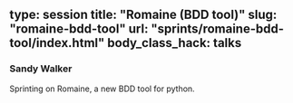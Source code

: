 type: session
title: "Romaine (BDD tool)"
slug: "romaine-bdd-tool"
url: "sprints/romaine-bdd-tool/index.html"
body_class_hack: talks
---

### Sandy Walker

Sprinting on Romaine, a new BDD tool for python.